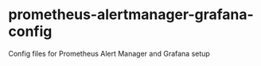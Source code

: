 # prometheus-alertmanager-grafana-config
Config files for Prometheus Alert Manager and Grafana setup
